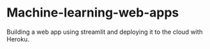 # Machine-learning-web-apps
Building a web app using streamlit and deploying it to the cloud with Heroku.
